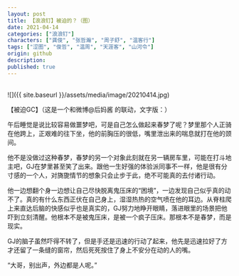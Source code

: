 ```yaml
---
layout: post
title: 【浪浪钉】被迫的？（图）
date: 2021-04-14
categories: ["浪浪钉"]
characters: ["龚俊", "张哲瀚", "周子舒", "温客行"]
tags: ["涩图", "俊哲", "温周", "天涯客", "山河令"]
origin: github
description: 
published: true
---
```


<br>
![]({{ site.baseurl }}/assets/media/image/20210414.jpg)

<br>

【被迫GC】（这是一个和微博@后妈酱 的联动，文字版：）

午后睡觉是说比较容易做噩梦吧，可是自己怎么做起来春梦了呢？梦里那个人正骑在他跨上，正艰难的往下坐，他的前胸压的很低，嘴里泄出来的喘息就打在他的颈间。

他不是没做过这种春梦，春梦的另一个对象此刻就在另一辆房车里，可能在打斗地主吧，GJ在梦里甚至笑了出来。跟他一生好强的体验派同事不一样，他是很有分寸感的一个人，对旖旎情节的想象只会止步于此，绝不可能真的去付诸行动。

他一边想翻个身一边想让自己尽快脱离鬼压床的“困境”，一边发现自己似乎真的动不了。真的有什么东西正伏在自己身上，湿湿热热的空气喷在他的耳边。从脊柱爬上来直达后脑的快感似乎也是真实的，GJ努力地睁开眼睛，落进眼里的场景把他吓到立刻清醒。他根本不是被鬼压床，是被一个疯子压床。那根本不是春梦，而是现实。

GJ的脑子虽然吓得不转了，但是手还是迅速的行动了起来，他先是迅速拉好了方才还留了一条缝的窗帘，然后死死按住了身上不安分在动的人的嘴。

“大哥，别出声，外边都是人呢。”
